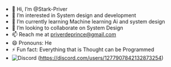 - 👋 Hi, I’m @Stark-Priver
- 👀 I’m interested in System design and development
- 🌱 I’m currently learning Machine learning Ai and system design
- 💞️ I’m looking to collaborate on System Design
- 📫 Reach me at priverdeprince@gmail.com
- 😄 Pronouns: He
- ⚡ Fun fact: Everything that is Thought can be Programmed
- ![Discord](https://img.shields.io/badge/Discord-7289DA?style=for-the-badge&logo=discord&logoColor=white)
  (https://discord.com/users/1277907842132873254)


<!---
Stark-Priver/Stark-Priver is a ✨ special ✨ repository because its `README.md` (this file) appears on your GitHub profile.
You can click the Preview link to take a look at your changes.
--->
